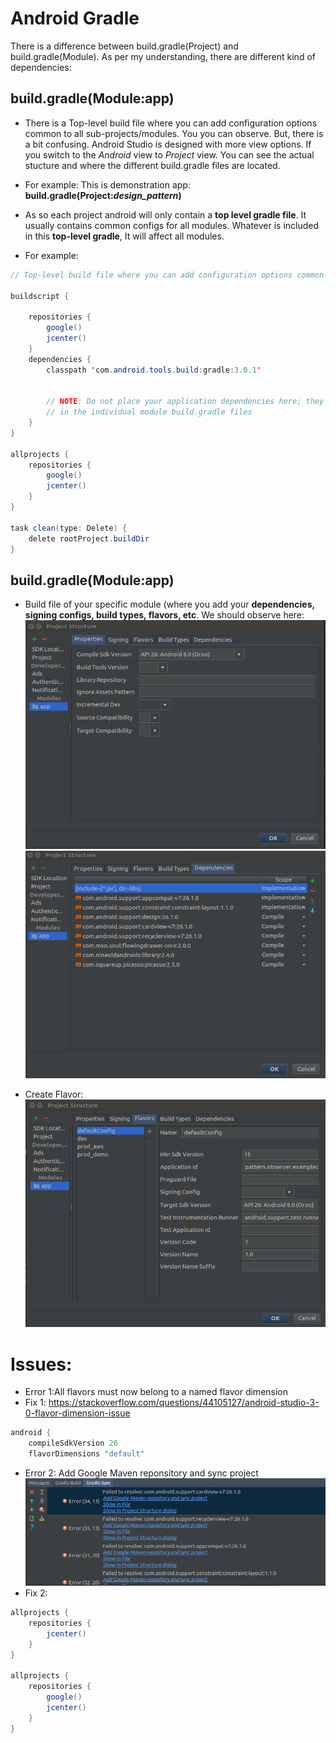 # Android Gradle
There is a difference between build.gradle(Project) and build.gradle(Module). As per my understanding, there are different kind of dependencies:

## build.gradle(Module:app)

  - There is a Top-level build file where you can add configuration options common to all sub-projects/modules. You you can observe. But, there is a bit confusing. Android Studio is designed with more view options. If you switch to the *Android* view to *Project* view. You can see the actual stucture and where the different build.gradle files are located. 
  - For example: This is demonstration app: **build.gradle(Project:*design_pattern*)**
  
  - As so each project android will only contain a **top level gradle file**. It usually contains common configs for all modules. Whatever is included in this **top-level gradle**, It will affect all modules.
  - For example: 
  
```java
// Top-level build file where you can add configuration options common to all sub-projects/modules.

buildscript {
    
    repositories {
        google()
        jcenter()
    }
    dependencies {
        classpath 'com.android.tools.build:gradle:3.0.1'
        

        // NOTE: Do not place your application dependencies here; they belong
        // in the individual module build.gradle files
    }
}

allprojects {
    repositories {
        google()
        jcenter()
    }
}

task clean(type: Delete) {
    delete rootProject.buildDir
}
```
## build.gradle(Module:app)
  - Build file of your specific module (where you add your **dependencies, signing configs, build types, flavors, etc**. We should observe here:
  ![alt text](https://github.com/danisluis6/Accelerate-Programming/blob/master/Gradle/1.png)
  ![alt text](https://github.com/danisluis6/Accelerate-Programming/blob/master/Gradle/2.png)
  
  - Create Flavor:
  ![alt text](https://github.com/danisluis6/Accelerate-Programming/blob/master/Gradle/3.png)
  
# Issues:
- Error 1:All flavors must now belong to a named flavor dimension
- Fix 1: https://stackoverflow.com/questions/44105127/android-studio-3-0-flavor-dimension-issue
```java
android {
    compileSdkVersion 26
    flavorDimensions "default"
```

- Error 2: Add Google Maven reponsitory and sync project
![alt text](https://github.com/danisluis6/Accelerate-Programming/blob/master/Gradle/4.png)
- Fix 2: 
```java
allprojects {
    repositories {
        jcenter()
    }
}

allprojects {
    repositories {
        google()
        jcenter()
    }
}
```


